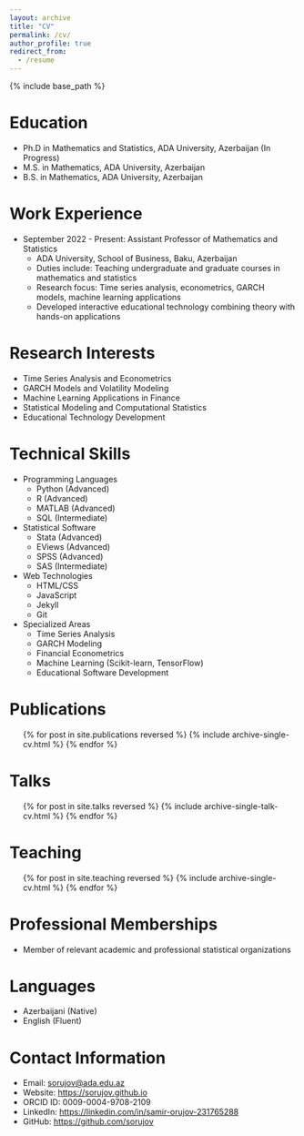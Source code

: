 ```yaml
---
layout: archive
title: "CV"
permalink: /cv/
author_profile: true
redirect_from:
  - /resume
---
```


{% include base_path %}

Education
======
* Ph.D in Mathematics and Statistics, ADA University, Azerbaijan (In Progress)
* M.S. in Mathematics, ADA University, Azerbaijan
* B.S. in Mathematics, ADA University, Azerbaijan

Work Experience
======
* September 2022 - Present: Assistant Professor of Mathematics and Statistics
  * ADA University, School of Business, Baku, Azerbaijan
  * Duties include: Teaching undergraduate and graduate courses in mathematics and statistics
  * Research focus: Time series analysis, econometrics, GARCH models, machine learning applications
  * Developed interactive educational technology combining theory with hands-on applications

Research Interests
======
* Time Series Analysis and Econometrics
* GARCH Models and Volatility Modeling
* Machine Learning Applications in Finance
* Statistical Modeling and Computational Statistics
* Educational Technology Development

Technical Skills
======
* Programming Languages
  * Python (Advanced)
  * R (Advanced) 
  * MATLAB (Advanced)
  * SQL (Intermediate)
* Statistical Software
  * Stata (Advanced)
  * EViews (Advanced)
  * SPSS (Advanced)
  * SAS (Intermediate)
* Web Technologies
  * HTML/CSS
  * JavaScript
  * Jekyll
  * Git
* Specialized Areas
  * Time Series Analysis
  * GARCH Modeling
  * Financial Econometrics
  * Machine Learning (Scikit-learn, TensorFlow)
  * Educational Software Development

Publications
======
  <ul>{% for post in site.publications reversed %}
    {% include archive-single-cv.html %}
  {% endfor %}</ul>
  
Talks
======
  <ul>{% for post in site.talks reversed %}
    {% include archive-single-talk-cv.html  %}
  {% endfor %}</ul>
  
Teaching
======
  <ul>{% for post in site.teaching reversed %}
    {% include archive-single-cv.html %}
  {% endfor %}</ul>
  
Professional Memberships
======
* Member of relevant academic and professional statistical organizations

Languages
======
* Azerbaijani (Native)
* English (Fluent)

Contact Information
======
* Email: sorujov@ada.edu.az
* Website: https://sorujov.github.io
* ORCID ID: 0009-0004-9708-2109
* LinkedIn: https://linkedin.com/in/samir-orujov-231765288
* GitHub: https://github.com/sorujov
